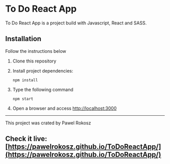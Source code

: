 # To Do React App

To Do React App is a project build with Javascript, React and SASS.

## Installation

Follow the instructions below

1. Clone this repository

1. Install project dependencies:

    ```
    npm install
    ```

1. Type the following command

    ```
    npm start
    ```


1. Open a browser and access [http://localhost:3000](http://localhost:3000)

----------
This project was crated by Pawel Rokosz
## Check it live: [https://pawelrokosz.github.io/ToDoReactApp/](https://pawelrokosz.github.io/ToDoReactApp/)
